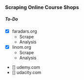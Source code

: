 ### Scraping Online Course Shops

##### To-Do
- [x] faradars.org
	- Scrape
	- Analysis
- [x] linom.org
	- Scrape
	- Analysis
- [] udemy.com
- [] udacity.com